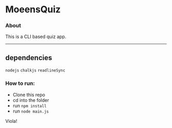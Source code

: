 # MoeensQuiz 
   ### About
   This is a CLI based quiz app.
___

## dependencies
   `nodejs`
   `chalkjs`
   `readlineSync`
   
   
### How to run:
   - Clone this repo
   - cd into the folder
   - run `npm install`
   - run `node main.js`

Viola!
